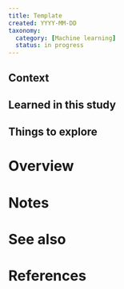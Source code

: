 ```yaml
---
title: Template
created: YYYY-MM-DD
taxonomy:
  category: [Machine learning]
  status: in progress
---
```


## Context

## Learned in this study

## Things to explore

# Overview

# Notes

# See also

# References
